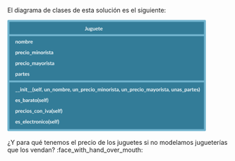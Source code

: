 El diagrama de clases de esta solución es el siguiente:

<img src="https://raw.githubusercontent.com/MumukiProject/mumuki-guia-python3-colecciones/master/assets/clases_5_1648656368989.12.svg" alt="clases_5_1648656368989.12.svg" width="450" height="auto">

¿Y para qué tenemos el precio de los juguetes si no modelamos jugueterías que los vendan? :face_with_hand_over_mouth: